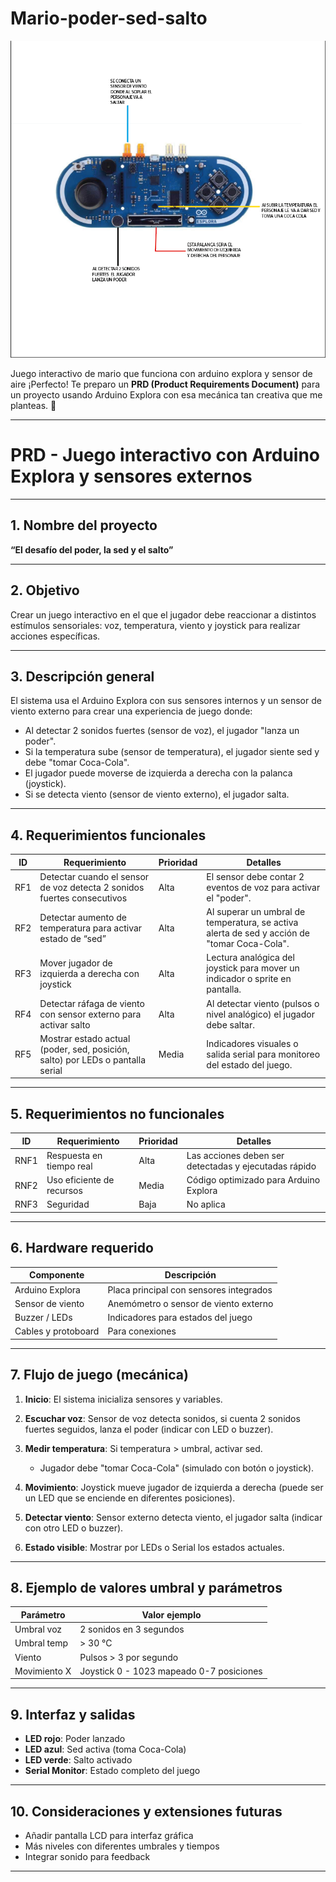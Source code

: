 # Mario-poder-sed-salto

![Boceto](mario.png)


Juego interactivo de mario que funciona con arduino explora y sensor de aire 
¡Perfecto! Te preparo un **PRD (Product Requirements Document)** para un proyecto usando Arduino Explora con esa mecánica tan creativa que me planteas. 🚀

---

# PRD - Juego interactivo con Arduino Explora y sensores externos

---

## 1. Nombre del proyecto

**“El desafío del poder, la sed y el salto”**

---

## 2. Objetivo

Crear un juego interactivo en el que el jugador debe reaccionar a distintos estímulos sensoriales: voz, temperatura, viento y joystick para realizar acciones específicas.

---

## 3. Descripción general

El sistema usa el Arduino Explora con sus sensores internos y un sensor de viento externo para crear una experiencia de juego donde:

* Al detectar 2 sonidos fuertes (sensor de voz), el jugador "lanza un poder".
* Si la temperatura sube (sensor de temperatura), el jugador siente sed y debe "tomar Coca-Cola".
* El jugador puede moverse de izquierda a derecha con la palanca (joystick).
* Si se detecta viento (sensor de viento externo), el jugador salta.

---

## 4. Requerimientos funcionales

| ID  | Requerimiento                                                                  | Prioridad | Detalles                                                                                    |
| --- | ------------------------------------------------------------------------------ | --------- | ------------------------------------------------------------------------------------------- |
| RF1 | Detectar cuando el sensor de voz detecta 2 sonidos fuertes consecutivos        | Alta      | El sensor debe contar 2 eventos de voz para activar el "poder".                             |
| RF2 | Detectar aumento de temperatura para activar estado de “sed”                   | Alta      | Al superar un umbral de temperatura, se activa alerta de sed y acción de "tomar Coca-Cola". |
| RF3 | Mover jugador de izquierda a derecha con joystick                              | Alta      | Lectura analógica del joystick para mover un indicador o sprite en pantalla.                |
| RF4 | Detectar ráfaga de viento con sensor externo para activar salto                | Alta      | Al detectar viento (pulsos o nivel analógico) el jugador debe saltar.                       |
| RF5 | Mostrar estado actual (poder, sed, posición, salto) por LEDs o pantalla serial | Media     | Indicadores visuales o salida serial para monitoreo del estado del juego.                   |

---

## 5. Requerimientos no funcionales

| ID   | Requerimiento             | Prioridad | Detalles                                              |
| ---- | ------------------------- | --------- | ----------------------------------------------------- |
| RNF1 | Respuesta en tiempo real  | Alta      | Las acciones deben ser detectadas y ejecutadas rápido |
| RNF2 | Uso eficiente de recursos | Media     | Código optimizado para Arduino Explora                |
| RNF3 | Seguridad                 | Baja      | No aplica                                             |

---

## 6. Hardware requerido

| Componente          | Descripción                             |
| ------------------- | --------------------------------------- |
| Arduino Explora     | Placa principal con sensores integrados |
| Sensor de viento    | Anemómetro o sensor de viento externo   |
| Buzzer / LEDs       | Indicadores para estados del juego      |
| Cables y protoboard | Para conexiones                         |

---

## 7. Flujo de juego (mecánica)

1. **Inicio**: El sistema inicializa sensores y variables.
2. **Escuchar voz**: Sensor de voz detecta sonidos, si cuenta 2 sonidos fuertes seguidos, lanza el poder (indicar con LED o buzzer).
3. **Medir temperatura**: Si temperatura > umbral, activar sed.

   * Jugador debe "tomar Coca-Cola" (simulado con botón o joystick).
4. **Movimiento**: Joystick mueve jugador de izquierda a derecha (puede ser un LED que se enciende en diferentes posiciones).
5. **Detectar viento**: Sensor externo detecta viento, el jugador salta (indicar con otro LED o buzzer).
6. **Estado visible**: Mostrar por LEDs o Serial los estados actuales.

---

## 8. Ejemplo de valores umbral y parámetros

| Parámetro    | Valor ejemplo                            |
| ------------ | ---------------------------------------- |
| Umbral voz   | 2 sonidos en 3 segundos                  |
| Umbral temp  | > 30 °C                                  |
| Viento       | Pulsos > 3 por segundo                   |
| Movimiento X | Joystick 0 - 1023 mapeado 0-7 posiciones |

---

## 9. Interfaz y salidas

* **LED rojo**: Poder lanzado
* **LED azul**: Sed activa (toma Coca-Cola)
* **LED verde**: Salto activado
* **Serial Monitor**: Estado completo del juego

---

## 10. Consideraciones y extensiones futuras

* Añadir pantalla LCD para interfaz gráfica
* Más niveles con diferentes umbrales y tiempos
* Integrar sonido para feedback

---



